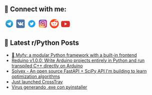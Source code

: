 ## 🔎 Connect with me:
[<img src="https://github.com/bullbesh/bullbesh/blob/main/images/Telegram.png" width="32" height="32" />](https://t.me/bullbesh)
[<img src="https://github.com/bullbesh/bullbesh/blob/main/images/VK.png" width="32" height="32" />](https://vk.com/bullbesh)
[<img src="https://github.com/bullbesh/bullbesh/blob/main/images/Twitter.png" width="32" height="32" />](https://twitter.com/bullbesh1)
[<img src="https://github.com/bullbesh/bullbesh/blob/main/images/Instagram.png" width="32" height="32" />](https://www.instagram.com/bullbesh)
[<img src="https://github.com/bullbesh/bullbesh/blob/main/images/Reddit.png" width="32" height="32" />](https://www.reddit.com/user/bullbesh)
[<img src="https://github.com/bullbesh/bullbesh/blob/main/images/YouTube.png" width="32" height="32" />](https://www.youtube.com/channel/UCtfjRs6uzgq5mfm8S06WTcg)

## 📕 Latest r/Python Posts
<!-- BLOG-POST-LIST:START -->
- [🌟 Myfy: a modular Python framework with a built-in frontend](https://www.reddit.com/r/Python/comments/1olyidq/myfy_a_modular_python_framework_with_a_builtin/)
- [Reduino v1.0.0: Write Arduino projects entirely in Python and run transpiled C++ directly on Arduino](https://www.reddit.com/r/Python/comments/1olvisc/reduino_v100_write_arduino_projects_entirely_in/)
- [Solvex - An open source FastAPI + SciPy API I&#39;m building to learn optimization algorithms](https://www.reddit.com/r/Python/comments/1ols60g/solvex_an_open_source_fastapi_scipy_api_im/)
- [Just launched CrossTray](https://www.reddit.com/r/Python/comments/1olqab2/just_launched_crosstray/)
- [Virus generando .exe con pyinstaller](https://www.reddit.com/r/Python/comments/1olpxa7/virus_generando_exe_con_pyinstaller/)
<!-- BLOG-POST-LIST:END -->
